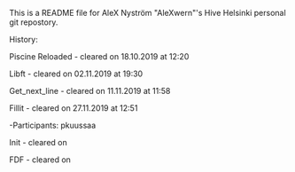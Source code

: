 This is a README file for AleX Nyström "AleXwern"'s Hive Helsinki personal git repostory.

History:


Piscine Reloaded	- cleared on 18.10.2019 at 12:20

Libft				- cleared on 02.11.2019 at 19:30

Get_next_line		- cleared on 11.11.2019 at 11:58

Fillit				- cleared on 27.11.2019 at 12:51

-Participants:		pkuussaa

Init				- cleared on

FDF					- cleared on
